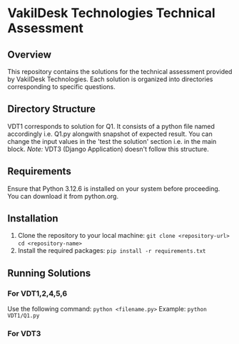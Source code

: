 # VakilDesk Technologies Technical Assessment
## Overview
This repository contains the solutions for the technical assessment provided by VakilDesk Technologies. Each solution is organized into directories corresponding to specific questions.
## Directory Structure
VDT1 corresponds to solution for Q1. It consists of a python file named accordingly i.e. Q1.py alongwith snapshot of expected result.
You can change the input values in the 'test the solution' section i.e. in the main block.
*Note:* VDT3 (Django Application) doesn't follow this structure.
## Requirements
Ensure that Python 3.12.6 is installed on your system before proceeding. You can download it from python.org.
## Installation
1. Clone the repository to your local machine:
`git clone <repository-url>`
`cd <repository-name>`
2. Install the required packages:
`pip install -r requirements.txt`
## Running Solutions
### For VDT1,2,4,5,6
Use the following command:
`python <filename.py>`
Example:
`python VDT1/Q1.py`
### For VDT3

